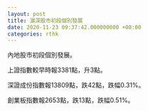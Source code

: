 ```yaml
---
layout: post
title: 滬深股市初段個別發展
date: 2020-11-23 09:37:42.000000000 +08:00
categories: rthk
---
```


內地股市初段個別發展。

上證指數較早時報3381點，升3點。

深證成份指數報13809點，跌42點，跌幅0.31%。

創業板指數報2653點，跌13點，跌幅0.51%。
